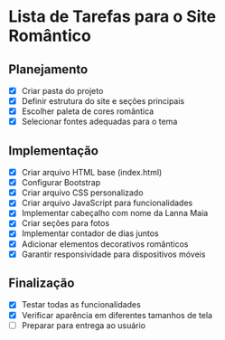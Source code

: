 # Lista de Tarefas para o Site Romântico

## Planejamento
- [x] Criar pasta do projeto
- [x] Definir estrutura do site e seções principais
- [x] Escolher paleta de cores romântica
- [x] Selecionar fontes adequadas para o tema

## Implementação
- [x] Criar arquivo HTML base (index.html)
- [x] Configurar Bootstrap
- [x] Criar arquivo CSS personalizado
- [x] Criar arquivo JavaScript para funcionalidades
- [x] Implementar cabeçalho com nome da Lanna Maia
- [x] Criar seções para fotos
- [x] Implementar contador de dias juntos
- [x] Adicionar elementos decorativos românticos
- [x] Garantir responsividade para dispositivos móveis

## Finalização
- [x] Testar todas as funcionalidades
- [x] Verificar aparência em diferentes tamanhos de tela
- [ ] Preparar para entrega ao usuário
